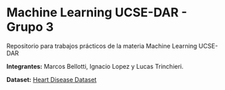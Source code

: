 # Machine Learning UCSE-DAR - Grupo 3
Repositorio para trabajos prácticos de la materia Machine Learning UCSE-DAR

**Integrantes:** Marcos Bellotti, Ignacio Lopez y Lucas Trinchieri.

**Dataset:** [Heart Disease Dataset](https://www.kaggle.com/datasets/nezahatkk/heart-disease-data)
